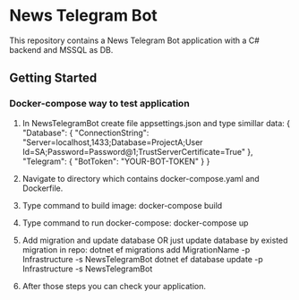 # News Telegram Bot

This repository contains a News Telegram Bot application with a C# backend and MSSQL as DB.


## Getting Started

### Docker-compose way to test application

1. In NewsTelegramBot create file appsettings.json and type simillar data:
{
    "Database": {
      "ConnectionString": "Server=localhost,1433;Database=ProjectA;User Id=SA;Password=Password@1;TrustServerCertificate=True"
    },
    "Telegram": {
      "BotToken": "YOUR-BOT-TOKEN"
    }
}

2. Navigate to directory which contains docker-compose.yaml and Dockerfile.

3. Type command to build image:
    docker-compose build

4. Type command to run docker-compose:
    docker-compose up

5. Add migration and update database OR just update database by existed migration in repo:
    dotnet ef migrations add MigrationName -p Infrastructure -s NewsTelegramBot
    dotnet ef database update -p Infrastructure -s NewsTelegramBot

6. After those steps you can check your application.

